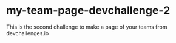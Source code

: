# my-team-page-devchallenge-2
This is the second challenge to make a page of your teams from devchallenges.io
